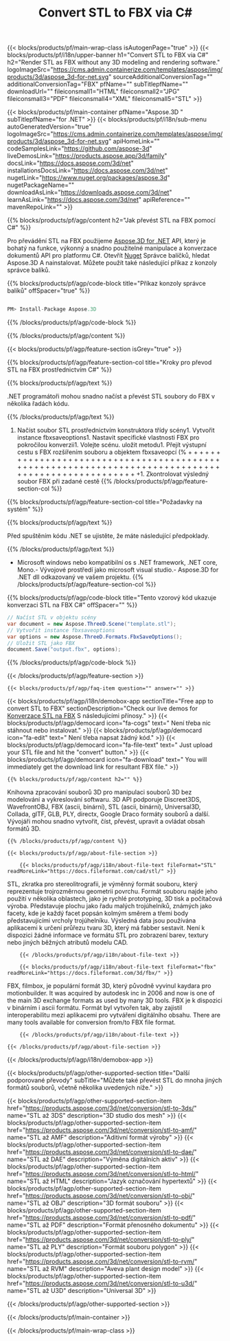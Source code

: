 ﻿---
title: Convert STL to FBX via C# 
weight: 390
url: /cs/net/conversion/stl-to-fbx/ 
description: Vzorový kód pro konverzaci STL na FBX C#. Použijte API příklad kódu pro dávku STL souborů na FBX konverzaci v rámci vb .NET, asp .NET nebo kterékoli aplikace založené na .NET.
---
{{< blocks/products/pf/main-wrap-class isAutogenPage="true" >}}
{{< blocks/products/pf/i18n/upper-banner h1="Convert STL to FBX via C#" h2="Render STL as FBX without any 3D modeling and rendering software." logoImageSrc="https://cms.admin.containerize.com/templates/aspose/img/products/3d/aspose_3d-for-net.svg" sourceAdditionalConversionTag="" additionalConversionTag="FBX" pfName="" subTitlepfName="" downloadUrl="" fileiconsmall1="HTML" fileiconsmall2="JPG" fileiconsmall3="PDF" fileiconsmall4="XML" fileiconsmall5="STL" >}}

{{< blocks/products/pf/main-container pfName="Aspose.3D " subTitlepfName="for .NET" >}}
{{< blocks/products/pf/i18n/sub-menu autoGeneratedVersion="true" logoImageSrc="https://cms.admin.containerize.com/templates/aspose/img/products/3d/aspose_3d-for-net.svg" apiHomeLink="" codeSamplesLink="https://github.com/aspose-3d" liveDemosLink="https://products.aspose.app/3d/family" docsLink="https://docs.aspose.com/3d/net" installationsDocsLink="https://docs.aspose.com/3d/net" nugetLink="https://www.nuget.org/packages/aspose.3d" nugetPackageName="" downloadAsLink="https://downloads.aspose.com/3d/net" learnAsLink="https://docs.aspose.com/3d/net" apiReference="" mavenRepoLink="" >}}

{{% blocks/products/pf/agp/content h2="Jak převést STL na FBX pomocí C#" %}}

 Pro převádění STL na FBX použijeme
 [Aspose.3D for .NET](https://products.aspose.com/3d/net) 
 API, který je bohatý na funkce, výkonný a snadno použitelné manipulace a konverzace dokumentů API pro platformu C#. Otevřít
 [Nuget](https://www.nuget.org/packages/aspose.3d) 
 Správce balíčků, hledat
 Aspose.3D 
 A nainstalovat. Můžete použít také následující příkaz z konzoly správce balíků.

{{% blocks/products/pf/agp/code-block title="Příkaz konzoly správce balíků" offSpacer="true" %}}

```cs

PM> Install-Package Aspose.3D


```

{{% /blocks/products/pf/agp/code-block %}}

{{% /blocks/products/pf/agp/content %}}

{{< blocks/products/pf/agp/feature-section isGrey="true" >}}

{{% blocks/products/pf/agp/feature-section-col title="Kroky pro převod STL na FBX prostřednictvím C#" %}}

{{% blocks/products/pf/agp/text %}}

 .NET programátoři mohou snadno načíst a převést STL soubory do FBX v několika řadách kódu.

{{% /blocks/products/pf/agp/text %}}

1. Načíst soubor STL prostřednictvím konstruktora třídy scény1. Vytvořit instance fbxsaveoptions1. Nastavit specifické vlastnosti FBX pro pokročilou konverzii1. Volejte scénu. uložit metodu1. Přejít výstupní cestu s FBX rozšířením souboru a objektem fbxsaveopcí (% + + + + + + + + + + + + + + + + + + + + + + + + + + + + + + + + + + + + + + + + + + + + + + + + + + + + + + + + + + + + + + + + + + + + + + + + + + + + + + + + + + + + + + + + + + + + + + + + + + + +1. Zkontrolovat výsledný soubor FBX při zadané cestě
{{% /blocks/products/pf/agp/feature-section-col %}}

{{% blocks/products/pf/agp/feature-section-col title="Požadavky na systém" %}}

{{% blocks/products/pf/agp/text %}}

 Před spuštěním kódu .NET se ujistěte, že máte následující předpoklady.

{{% /blocks/products/pf/agp/text %}}

- Microsoft windows nebo kompatibilní os s .NET framework, .NET core, Mono.- Vývojové prostředí jako microsoft visual studio.- Aspose.3D for .NET dll odkazovaný ve vašem projektu.
{{% /blocks/products/pf/agp/feature-section-col %}}

{{% blocks/products/pf/agp/code-block title="Tento vzorový kód ukazuje konverzaci STL na FBX C#" offSpacer="" %}}

```cs
// Načíst STL v objektu scény 
var document = new Aspose.ThreeD.Scene("template.stl");
// Vytvořit instance fbxsaveoptions 
var options = new Aspose.ThreeD.Formats.FbxSaveOptions();
// Uložit STL jako FBX 
document.Save("output.fbx", options); 


```

{{% /blocks/products/pf/agp/code-block %}}

{{< /blocks/products/pf/agp/feature-section >}}

    {{< blocks/products/pf/agp/faq-item question="" answer="" >}}
 

<!-- aboutfile Starts -->

{{< blocks/products/pf/agp/i18n/demobox-app sectionTitle="Free app to convert STL to FBX" sectionDescription="Check our live demos for [Konverzace STL na FBX](https://products.aspose.app/3d/conversion/stl-to-fbx) S následujícími přínosy." >}}
        {{< blocks/products/pf/agp/democard icon="fa-cogs" text=" Není třeba nic stáhnout nebo instalovat." >}}
        {{< blocks/products/pf/agp/democard icon="fa-edit" text=" Není třeba napsat žádný kód." >}}
        {{< blocks/products/pf/agp/democard icon="fa-file-text" text=" Just upload your STL file and hit the \"convert\" button." >}}
        {{< blocks/products/pf/agp/democard icon="fa-download" text=" You will immediately get the download link for resultant FBX file." >}}

    {{% blocks/products/pf/agp/content h2="" %}}

 Knihovna zpracování souborů 3D pro manipulaci souborů 3D bez modelování a vykreslování softwaru. 3D API podporuje Discreet3DS, WavefrontOBJ, FBX (ascii, binární), STL (ascii, binární), Universal3D, Collada, glTF, GLB, PLY, directx, Google Draco formáty souborů a další. Vývojáři mohou snadno vytvořit, číst, převést, upravit a ovládat obsah formátů 3D.



    {{% /blocks/products/pf/agp/content %}}

    {{< blocks/products/pf/agp/about-file-section >}}

        {{< blocks/products/pf/agp/i18n/about-file-text fileFormat="STL" readMoreLink="https://docs.fileformat.com/cad/stl/" >}}
STL, zkratka pro stereolitrografii, je výměnný formát souboru, který reprezentuje trojrozměrnou geometrii povrchu. Formát souboru najde jeho použití v několika oblastech, jako je rychlé prototyping, 3D tisk a počítačová výroba. Představuje plochu jako řadu malých trojúhelníků, známých jako facety, kde je každý facet popsán kolmým směrem a třemi body představujícími vrcholy trojúhelníku. Výsledná data jsou používána aplikacemi k určení průřezu tvaru 3D, který má fabber sestavit. Není k dispozici žádné informace ve formátu STL pro zobrazení barev, textury nebo jiných běžných atributů modelu CAD.

        {{< /blocks/products/pf/agp/i18n/about-file-text >}}

        {{< blocks/products/pf/agp/i18n/about-file-text fileFormat="fbx" readMoreLink="https://docs.fileformat.com/3d/fbx/" >}}
FBX, filmbox, je populární formát 3D, který původně vyvinul kaydara pro motionbuilder. It was acquired by autodesk inc in 2006 and now is one of the main 3D exchange formats as used by many 3D tools. FBX je k dispozici v binárním i ascii formátu. Formát byl vytvořen tak, aby zajistil interoperabilitu mezi aplikacemi pro vytváření digitálního obsahu. There are many tools available for conversion from/to FBX file format.

        {{< /blocks/products/pf/agp/i18n/about-file-text >}}

    {{< /blocks/products/pf/agp/about-file-section >}}

{{< /blocks/products/pf/agp/i18n/demobox-app >}}

<!-- aboutfile Ends -->

{{< blocks/products/pf/agp/other-supported-section title="Další podporované převody" subTitle="Můžete také převést STL do mnoha jiných formátů souborů, včetně několika uvedených níže." >}}

{{< blocks/products/pf/agp/other-supported-section-item href="https://products.aspose.com/3d/net/conversion/stl-to-3ds/" name="STL až 3DS" description="3D studio dos mesh" >}}
{{< blocks/products/pf/agp/other-supported-section-item href="https://products.aspose.com/3d/net/conversion/stl-to-amf/" name="STL až AMF" description="Aditivní formát výroby" >}}
{{< blocks/products/pf/agp/other-supported-section-item href="https://products.aspose.com/3d/net/conversion/stl-to-dae/" name="STL až DAE" description="Výměna digitálních aktiv" >}}
{{< blocks/products/pf/agp/other-supported-section-item href="https://products.aspose.com/3d/net/conversion/stl-to-html/" name="STL až HTML" description="Jazyk označování hypertextů" >}}
{{< blocks/products/pf/agp/other-supported-section-item href="https://products.aspose.com/3d/net/conversion/stl-to-obj/" name="STL až OBJ" description="3D formát souboru" >}}
{{< blocks/products/pf/agp/other-supported-section-item href="https://products.aspose.com/3d/net/conversion/stl-to-pdf/" name="STL až PDF" description="Formát přenosného dokumentu" >}}
{{< blocks/products/pf/agp/other-supported-section-item href="https://products.aspose.com/3d/net/conversion/stl-to-ply/" name="STL až PLY" description="Formát souboru polygon" >}}
{{< blocks/products/pf/agp/other-supported-section-item href="https://products.aspose.com/3d/net/conversion/stl-to-rvm/" name="STL až RVM" description="Aveva plant design model" >}}
{{< blocks/products/pf/agp/other-supported-section-item href="https://products.aspose.com/3d/net/conversion/stl-to-u3d/" name="STL až U3D" description="Universal 3D" >}}

{{< /blocks/products/pf/agp/other-supported-section >}}

{{< /blocks/products/pf/main-container >}}
    
{{< /blocks/products/pf/main-wrap-class >}}